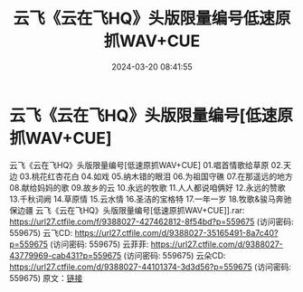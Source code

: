 ﻿---
title: 云飞《云在飞HQ》头版限量编号低速原抓WAV+CUE
date: 2024-03-20 08:41:55
categories: WAV车载音乐、镜像
tags: 华语中文
---
# 云飞《云在飞HQ》头版限量编号[低速原抓WAV+CUE]

云飞《云在飞HQ》头版限量编号[低速原抓WAV+CUE]
01.唱首情歌给草原
02.天边
03.桃花红杏花白
04.如戏
05.纳木错的眼泪
06.为祖国守礁
07.在那遥远的地方
08.献给妈妈的歌
09.故乡的云
10.永远的牧歌
11.人人都说咱俩好
12.永远的赞歌
13.千秋词阙
14.草原情
15.云水情
16.圣洁的宝格特
17.一年一岁
18.牧歌&骏马奔驰保边疆
云飞《云在飞HQ》头版限量编号[低速原抓WAV+CUE]].rar: https://url27.ctfile.com/f/9388027-427462812-8f54bd?p=559675
(访问密码: 559675)
云飞CD: https://url27.ctfile.com/d/9388027-35165491-8a7c40?p=559675
(访问密码: 559675)
云菲菲: https://url27.ctfile.com/d/9388027-43779969-cab431?p=559675
(访问密码: 559675)
云朵CD: https://url27.ctfile.com/d/9388027-44101374-3d3d56?p=559675
(访问密码: 559675)
原文：[链接](https://blog.sina.com.cn/s/blog_1647c7e76010314sr.html)